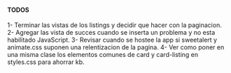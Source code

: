 #### TODOS ####
1- Terminar las vistas de los listings y decidir que hacer con la paginacion.
2- Agregar las vista de succes cuando se inserta un problema y no esta habilitado JavaScript.
3- Revisar cuando se hostee la app si sweetalert y animate.css suponen una relentizacion de la pagina.
4- Ver como poner en una misma clase los elementos comunes de card y card-listing en styles.css para ahorrar kb.